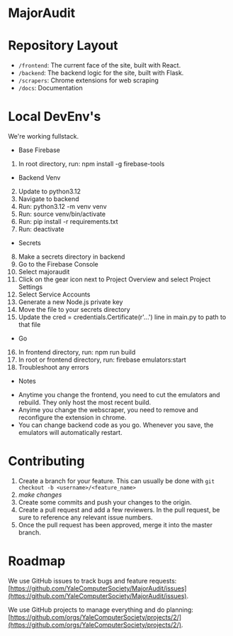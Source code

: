# MajorAudit

# Repository Layout
- `/frontend`: The current face of the site, built with React.
- `/backend`: The backend logic for the site, built with Flask.
- `/scrapers`: Chrome extensions for web scraping
- `/docs`: Documentation

# Local DevEnv's
We're working fullstack.
* Base Firebase
1. In root directory, run: npm install -g firebase-tools
* Backend Venv
2. Update to python3.12
3. Navigate to backend
4. Run: python3.12 -m venv venv
5. Run: source venv/bin/activate
6. Run: pip install -r requirements.txt
7. Run: deactivate
* Secrets
8. Make a secrets directory in backend
9. Go to the Firebase Console
10. Select majoraudit
11. Click on the gear icon next to Project Overview and select Project Settings
12. Select Service Accounts
13. Generate a new Node.js private key
14. Move the file to your secrets directory
15. Update the cred = credentials.Certificate(r'...') line in main.py to path to that file
* Go
16. In frontend directory, run: npm run build
16. In root or frontend directory, run: firebase emulators:start
17. Troubleshoot any errors
* Notes
- Anytime you change the frontend, you need to cut the emulators and rebuild. 
    They only host the most recent build.
- Anyime you change the webscraper, you need to remove and reconfigure the extension in chrome. 
- You can change backend code as you go. Whenever you save, the emulators 
    will automatically restart. 

# Contributing
1. Create a branch for your feature. This can usually be done with `git checkout -b <username>/<feature_name>`
2. _make changes_
3. Create some commits and push your changes to the origin.
4. Create a pull request and add a few reviewers. In the pull request, be sure to reference any relevant issue numbers.
5. Once the pull request has been approved, merge it into the master branch.

# Roadmap
We use GitHub issues to track bugs and feature requests: [https://github.com/YaleComputerSociety/MajorAudit/issues](https://github.com/YaleComputerSociety/MajorAudit/issues).

We use GitHub projects to manage everything and do planning: [https://github.com/orgs/YaleComputerSociety/projects/2/](https://github.com/orgs/YaleComputerSociety/projects/2/).
